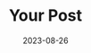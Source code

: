 ---
title: Your Post 
date: 2023-08-26
tags:
  - tag1
  - tag2
  - tag3

pinned: 
    - first post ever
---
